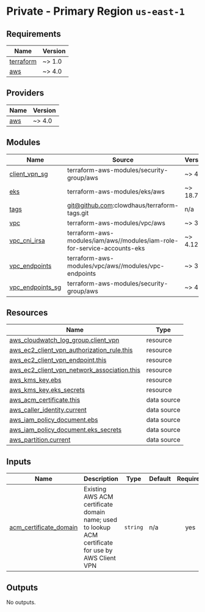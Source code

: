 # Private - Primary Region `us-east-1`

<!-- BEGINNING OF PRE-COMMIT-TERRAFORM DOCS HOOK -->
## Requirements

| Name | Version |
|------|---------|
| <a name="requirement_terraform"></a> [terraform](#requirement\_terraform) | ~> 1.0 |
| <a name="requirement_aws"></a> [aws](#requirement\_aws) | ~> 4.0 |

## Providers

| Name | Version |
|------|---------|
| <a name="provider_aws"></a> [aws](#provider\_aws) | ~> 4.0 |

## Modules

| Name | Source | Version |
|------|--------|---------|
| <a name="module_client_vpn_sg"></a> [client\_vpn\_sg](#module\_client\_vpn\_sg) | terraform-aws-modules/security-group/aws | ~> 4.0 |
| <a name="module_eks"></a> [eks](#module\_eks) | terraform-aws-modules/eks/aws | ~> 18.7 |
| <a name="module_tags"></a> [tags](#module\_tags) | git@github.com:clowdhaus/terraform-tags.git | n/a |
| <a name="module_vpc"></a> [vpc](#module\_vpc) | terraform-aws-modules/vpc/aws | ~> 3.0 |
| <a name="module_vpc_cni_irsa"></a> [vpc\_cni\_irsa](#module\_vpc\_cni\_irsa) | terraform-aws-modules/iam/aws//modules/iam-role-for-service-accounts-eks | ~> 4.12 |
| <a name="module_vpc_endpoints"></a> [vpc\_endpoints](#module\_vpc\_endpoints) | terraform-aws-modules/vpc/aws//modules/vpc-endpoints | ~> 3.0 |
| <a name="module_vpc_endpoints_sg"></a> [vpc\_endpoints\_sg](#module\_vpc\_endpoints\_sg) | terraform-aws-modules/security-group/aws | ~> 4.0 |

## Resources

| Name | Type |
|------|------|
| [aws_cloudwatch_log_group.client_vpn](https://registry.terraform.io/providers/hashicorp/aws/latest/docs/resources/cloudwatch_log_group) | resource |
| [aws_ec2_client_vpn_authorization_rule.this](https://registry.terraform.io/providers/hashicorp/aws/latest/docs/resources/ec2_client_vpn_authorization_rule) | resource |
| [aws_ec2_client_vpn_endpoint.this](https://registry.terraform.io/providers/hashicorp/aws/latest/docs/resources/ec2_client_vpn_endpoint) | resource |
| [aws_ec2_client_vpn_network_association.this](https://registry.terraform.io/providers/hashicorp/aws/latest/docs/resources/ec2_client_vpn_network_association) | resource |
| [aws_kms_key.ebs](https://registry.terraform.io/providers/hashicorp/aws/latest/docs/resources/kms_key) | resource |
| [aws_kms_key.eks_secrets](https://registry.terraform.io/providers/hashicorp/aws/latest/docs/resources/kms_key) | resource |
| [aws_acm_certificate.this](https://registry.terraform.io/providers/hashicorp/aws/latest/docs/data-sources/acm_certificate) | data source |
| [aws_caller_identity.current](https://registry.terraform.io/providers/hashicorp/aws/latest/docs/data-sources/caller_identity) | data source |
| [aws_iam_policy_document.ebs](https://registry.terraform.io/providers/hashicorp/aws/latest/docs/data-sources/iam_policy_document) | data source |
| [aws_iam_policy_document.eks_secrets](https://registry.terraform.io/providers/hashicorp/aws/latest/docs/data-sources/iam_policy_document) | data source |
| [aws_partition.current](https://registry.terraform.io/providers/hashicorp/aws/latest/docs/data-sources/partition) | data source |

## Inputs

| Name | Description | Type | Default | Required |
|------|-------------|------|---------|:--------:|
| <a name="input_acm_certificate_domain"></a> [acm\_certificate\_domain](#input\_acm\_certificate\_domain) | Existing AWS ACM certificate domain name; used to lookup ACM certificate for use by AWS Client VPN | `string` | n/a | yes |

## Outputs

No outputs.
<!-- END OF PRE-COMMIT-TERRAFORM DOCS HOOK -->
